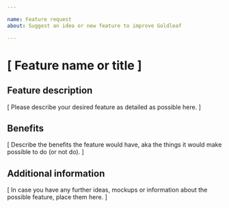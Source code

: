 ```yaml
---

name: Feature request
about: Suggest an idea or new feature to improve Goldleaf

---
```


# [ Feature name or title ]

## Feature description

[ Please describe your desired feature as detailed as possible here. ]

## Benefits

[ Describe the benefits the feature would have, aka the things it would make possible to do (or not do). ]

## Additional information

[ In case you have any further ideas, mockups or information about the possible feature, place them here. ] 
